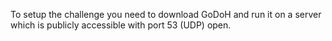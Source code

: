 To setup the challenge you need to download GoDoH and run it on a server which is publicly accessible with port 53 (UDP) open. 
